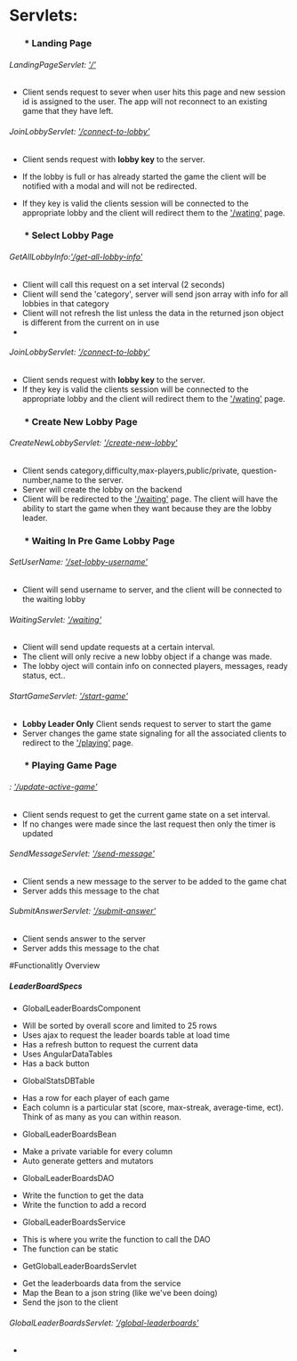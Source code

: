 # Servlets:
### &nbsp;&nbsp;&nbsp;&nbsp;&nbsp;&nbsp; * Landing Page
###### LandingPageServlet: ['/']()
- Client sends request to sever when user hits this page and new session id is assigned to the user. The app will not reconnect to an existing game that they have left.

###### JoinLobbyServlet: ['/connect-to-lobby']()
- Client sends request with **lobby key** to the server. 
- If the lobby is full or has already started the game the client will be notified with a modal and will not be redirected.

- If they key is valid the clients session will be connected to the appropriate lobby and the client will redirect them to the ['/wating']() page.

### &nbsp;&nbsp;&nbsp;&nbsp;&nbsp;&nbsp; * Select Lobby Page
###### GetAllLobbyInfo:['/get-all-lobby-info']()
- Client will call this request on a set interval (2 seconds)
- Client will send the 'category', server will send json array with info for all lobbies in that category
- Client will not refresh the list unless the data in the returned json object is different from the current on in use
- 
###### JoinLobbyServlet: ['/connect-to-lobby']()
- Client sends request with **lobby key** to the server. 
- If they key is valid the clients session will be connected to the appropriate lobby and the client will redirect them to the ['/wating']() page.

### &nbsp;&nbsp;&nbsp;&nbsp;&nbsp;&nbsp; * Create New Lobby Page

###### CreateNewLobbyServlet: ['/create-new-lobby']()
- Client sends category,difficulty,max-players,public/private, question-number,name to the server.
- Server will create the lobby on the backend
- Client will be redirected to the ['/waiting']() page. The client will have the ability to start the game when they want because they are the lobby leader.

### &nbsp;&nbsp;&nbsp;&nbsp;&nbsp;&nbsp; * Waiting In Pre Game Lobby Page

###### SetUserName: ['/set-lobby-username']()
- Client will send username to server, and the client will be connected to the waiting lobby

###### WaitingServlet: ['/waiting']()
- Client will send update requests at a certain interval.
- The client will only recive a new lobby object if a change was made.
- The lobby oject will contain info on connected players, messages, ready status, ect..

###### StartGameServlet: ['/start-game']()
- **Lobby Leader Only** Client sends request to server to start the game
- Server changes the game state signaling for all the associated clients to redirect to the ['/playing']() page.

### &nbsp;&nbsp;&nbsp;&nbsp;&nbsp;&nbsp; * Playing Game Page

###### : ['/update-active-game']()
- Client sends request to get the current game state on a set interval.
- If no changes were made since the last request then only the timer is updated

###### SendMessageServlet: ['/send-message']()
- Client sends a new message to the server to be added to the game chat
- Server adds this message to the chat

###### SubmitAnswerServlet: ['/submit-answer']()
- Client sends answer to the server
- Server adds this message to the chat

#Functionalitly Overview

##### LeaderBoardSpecs

* GlobalLeaderBoardsComponent
- Will be sorted by overall score and limited to 25 rows
- Uses ajax to request the leader boards table at load time
- Has a refresh button to request the current data
- Uses AngularDataTables
- Has a back button

* GlobalStatsDBTable
- Has a row for each player of each game
- Each column is a particular stat (score, max-streak, average-time, ect). Think of as many as you can within reason.

* GlobalLeaderBoardsBean
- Make a private variable for every column
- Auto generate getters and mutators

* GlobalLeaderBoardsDAO
- Write the function to get the data
- Write the function to add a record

* GlobalLeaderBoardsService
- This is where you write the function to call the DAO
- The function can be static

* GetGlobalLeaderBoardsServlet
- Get the leaderboards data from the service
- Map the Bean to a json string (like we've been doing)
- Send the json to the client


###### GlobalLeaderBoardsServlet: ['/global-leaderboards']()
- 
